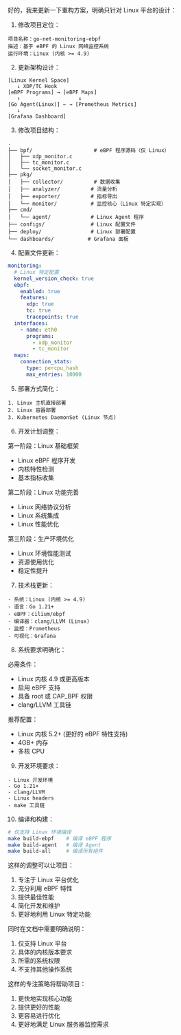 好的，我来更新一下重构方案，明确只针对 Linux 平台的设计：

1. 修改项目定位：
```
项目名称：go-net-monitoring-ebpf
描述：基于 eBPF 的 Linux 网络监控系统
运行环境：Linux (内核 >= 4.9)
```

2. 更新架构设计：
```
[Linux Kernel Space]
   ↓ XDP/TC Hook
[eBPF Programs] → [eBPF Maps]
   ↑                   ↕
[Go Agent(Linux)] ← → [Prometheus Metrics]
   ↓
[Grafana Dashboard]
```

3. 修改项目结构：
```
.
├── bpf/                    # eBPF 程序源码（仅 Linux）
│   ├── xdp_monitor.c      
│   ├── tc_monitor.c
│   └── socket_monitor.c
├── pkg/
│   ├── collector/          # 数据收集
│   ├── analyzer/          # 流量分析
│   ├── exporter/          # 指标导出
│   └── monitor/           # 监控核心（Linux 特定实现）
├── cmd/
│   └── agent/             # Linux Agent 程序
├── configs/               # Linux 配置文件
├── deploy/                # Linux 部署配置
└── dashboards/           # Grafana 面板
```

4. 配置文件更新：
```yaml
monitoring:
  # Linux 特定配置
  kernel_version_check: true
  ebpf:
    enabled: true
    features:
      xdp: true
      tc: true
      tracepoints: true
  interfaces:
    - name: eth0
      programs:
        - xdp_monitor
        - tc_monitor
  maps:
    connection_stats:
      type: percpu_hash
      max_entries: 10000
```

5. 部署方式简化：
```
1. Linux 主机直接部署
2. Linux 容器部署
3. Kubernetes DaemonSet (Linux 节点)
```

6. 开发计划调整：

第一阶段：Linux 基础框架
- Linux eBPF 程序开发
- 内核特性检测
- 基本指标收集

第二阶段：Linux 功能完善
- Linux 网络协议分析
- Linux 系统集成
- Linux 性能优化

第三阶段：生产环境优化
- Linux 环境性能测试
- 资源使用优化
- 稳定性提升

7. 技术栈更新：
```
- 系统：Linux (内核 >= 4.9)
- 语言：Go 1.21+
- eBPF：cilium/ebpf
- 编译器：clang/LLVM (Linux)
- 监控：Prometheus
- 可视化：Grafana
```

8. 系统要求明确化：

必需条件：
- Linux 内核 4.9 或更高版本
- 启用 eBPF 支持
- 具备 root 或 CAP_BPF 权限
- clang/LLVM 工具链

推荐配置：
- Linux 内核 5.2+ (更好的 eBPF 特性支持)
- 4GB+ 内存
- 多核 CPU

9. 开发环境要求：
```
- Linux 开发环境
- Go 1.21+
- clang/LLVM
- Linux headers
- make 工具链
```

10. 编译和构建：
```bash
# 仅支持 Linux 环境编译
make build-ebpf    # 编译 eBPF 程序
make build-agent   # 编译 Agent
make build-all     # 编译所有组件
```

这样的调整可以让项目：
1. 专注于 Linux 平台优化
2. 充分利用 eBPF 特性
3. 提供最佳性能
4. 简化开发和维护
5. 更好地利用 Linux 特定功能

同时在文档中需要明确说明：
1. 仅支持 Linux 平台
2. 具体的内核版本要求
3. 所需的系统权限
4. 不支持其他操作系统

这样的专注策略将帮助项目：
1. 更快地实现核心功能
2. 提供更好的性能
3. 更容易进行优化
4. 更好地满足 Linux 服务器监控需求